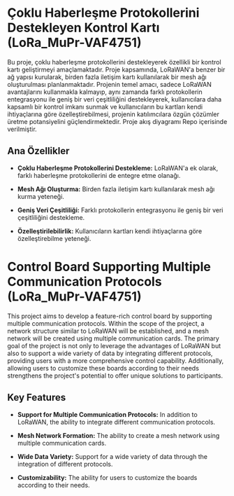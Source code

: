 # Çoklu Haberleşme Protokollerini Destekleyen Kontrol Kartı (LoRa_MuPr-VAF4751)

Bu proje, çoklu haberleşme protokollerini destekleyerek özellikli bir kontrol kartı geliştirmeyi amaçlamaktadır. Proje kapsamında, LoRaWAN'a benzer bir ağ yapısı kurularak, birden fazla iletişim kartı kullanılarak bir mesh ağı oluşturulması planlanmaktadır. Projenin temel amacı, sadece LoRaWAN avantajlarını kullanmakla kalmayıp, aynı zamanda farklı protokollerin entegrasyonu ile geniş bir veri çeşitliliğini destekleyerek, kullanıcılara daha kapsamlı bir kontrol imkanı sunmak ve kullanıcıların bu kartları kendi ihtiyaçlarına göre özelleştirebilmesi, projenin katılımcılara özgün çözümler üretme potansiyelini güçlendirmektedir. Proje akış diyagramı Repo içerisinde verilmiştir.

## Ana Özellikler

- **Çoklu Haberleşme Protokollerini Destekleme:** LoRaWAN'a ek olarak, farklı haberleşme protokollerini de entegre etme olanağı.

- **Mesh Ağı Oluşturma:** Birden fazla iletişim kartı kullanılarak mesh ağı kurma yeteneği.

- **Geniş Veri Çeşitliliği:** Farklı protokollerin entegrasyonu ile geniş bir veri çeşitliliğini destekleme.

- **Özelleştirilebilirlik:** Kullanıcıların kartları kendi ihtiyaçlarına göre özelleştirebilme yeteneği.

# Control Board Supporting Multiple Communication Protocols (LoRa_MuPr-VAF4751)

This project aims to develop a feature-rich control board by supporting multiple communication protocols. Within the scope of the project, a network structure similar to LoRaWAN will be established, and a mesh network will be created using multiple communication cards. The primary goal of the project is not only to leverage the advantages of LoRaWAN but also to support a wide variety of data by integrating different protocols, providing users with a more comprehensive control capability. Additionally, allowing users to customize these boards according to their needs strengthens the project's potential to offer unique solutions to participants.

## Key Features

- **Support for Multiple Communication Protocols:** In addition to LoRaWAN, the ability to integrate different communication protocols.

- **Mesh Network Formation:** The ability to create a mesh network using multiple communication cards.

- **Wide Data Variety:** Support for a wide variety of data through the integration of different protocols.

- **Customizability:** The ability for users to customize the boards according to their needs.
